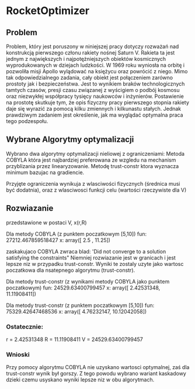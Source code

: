 # RocketOptimizer

## Problem
Problem, który jest poruszony w niniejszej pracy dotyczy rozważań nad konstrukcją pierwszego członu rakiety nośnej Saturn V. Rakieta ta jest jednym z największych i najpotężniejszych obiektów kosmicznych wyprodukowanych w dziejach ludzkości. W 1969 roku wyniosła na orbitę i pozwoliła misji Apollo wylądować na księżycu oraz powrócić z niego.
Mimo tak odpowiedzialnego zadania, cały obiekt jest połączeniem zarówno prostoty jak i bezpieczeństwa. Jest to wynikiem braków technologicznych tamtych czasów, presji czasu związanej z wyścigiem o podbój kosmosu oraz niezwykłej współpracy tysięcy naukowców i inżynierów. Postawienie na prostotę skutkuje tym, że opis fizyczny pracy pierwszego stopnia rakiety daje się wyrazić za pomocą kilku zmiennych i kilkunastu stałych. Jednak prawdziwym zadaniem jest określenie, jak ma wyglądać optymalna praca tego podzespołu.

## Wybrane Algorytmy optymalizacji
Wybrano dwa algorytmy optymalizacji nieliowej z ograniczeniami:
Metoda COBYLA która jest najbardziej preferowana ze wzgledu na mechanism przyblizania przez linearyzowanie.
Metodę trust-constr ktora wyznacza minimum bazujac na gradiencie.

Przyjęte ograniczenia wynikuja z wlasciwości fizycznych (średnica musi być dodatnia),
oraz z wlasciwosci funkcji celu (wartości rzeczywiste dla V)

## Rozwiazanie
przedstawione w postaci V, x(r,R)

Dla metody COBYLA (z punktem poczatkowym [5,10])
fun: 27212.467859518427
x: array([ 2.5 , 11.25])

zaskakujaco COBYLA zwraca blad: 
'Did not converge to a solution satisfying the constraints"
Niemniej rozwiazanie jest w granicach i jest lepsze niz w przypadku trust-constr. 
Wyniki te zostaly uzyte jako wartosc poczatkowa dla nsatepnego algorytmu (trust-constr).

Dla metody trust-constr (z wynikami metody COBYLA jako punktem poczatkowym)
fun: 24529.63400799457
x: array([ 2.42531348, 11.11908411])

Dla metody trust-constr (z punktem poczatkowym [5,10])
fun: 75329.42647468536
x: array([ 4.76232147, 10.12042058])

### Ostatecznie:
r = 2.42531348
R = 11.11908411
V = 24529.63400799457

### Wnioski
Przy pomocy algorytmu COBYLA nie uzyskano wartosci optymalnej, zaś dla trust-constr wynik był gorszy.
Z tego powodu wybrano wariant kaskadowy dzieki czemu usyskano wyniki lepsze niz w obu algorytmach.